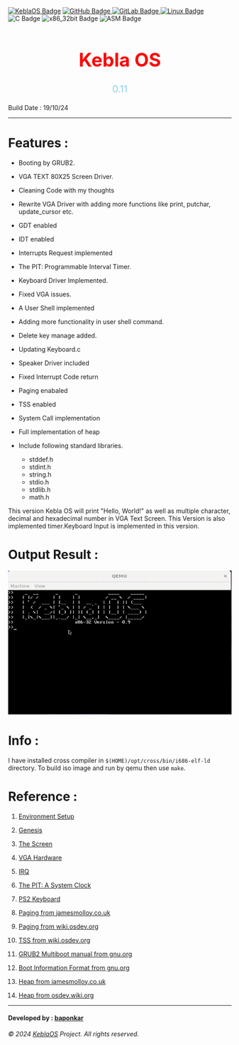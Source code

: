 [![KeblaOS Badge](https://img.shields.io/badge/Kebla-OS-maker?labelColor=red&color=blue)](https://gitlab.com/baponkar/kebla-os)
[![GitHub Badge](https://img.shields.io/badge/Fork-Me-maker?logo=GitHub&logoColor=Blue&labelColor=white&color=blue)
](https://github.com/baponkar/KeblaOS)
[![GitLab Badge](https://img.shields.io/badge/Fork-Me-maker?logo=GitLab&logoColor=Blue&labelColor=white&color=blue)
](https://gitlab.com/baponkar/KeblaOS)
[![Linux Badge](https://img.shields.io/badge/-Linux-maker?logo=linux&logoColor=black&logoSize=auto&labelColor=white&color=blue)
](https://kernel.com)
![C Badge](https://img.shields.io/badge/C-Language-maker?logo=c&logoColor=black&labelColor=white&color=blue)
![x86_32bit Badge](https://img.shields.io/badge/x86-32bit-maker?logo=intel&labelColor=white&color=blue)
![ASM Badge](https://img.shields.io/badge/ASM-Language-maker?logo=assembly&labelColor=white&color=blue)

<h1 style="display: flex;flex-direction: column;color:red;font-size: 3em;align-items: center;justify-content: center;"> Kebla OS </h1>

<p style="display: flex;flex-direction: column;color:skyblue;font-size: 1.5em;align-items: center;justify-content: center;"> 0.11</p>


Build Date : 19/10/24

--------------------------------------------------------

# Features :

* Booting by GRUB2.

* VGA TEXT 80X25 Screen Driver.

* Cleaning Code with my thoughts

* Rewrite VGA Driver with adding more functions like print, putchar, update_cursor etc.

* GDT enabled

* IDT enabled 

* Interrupts Request implemented

* The PIT: Programmable Interval Timer.

* Keyboard Driver Implemented.

* Fixed VGA issues.

* A User Shell implemented

* Adding more functionality in user shell command.

* Delete key manage added.

* Updating Keyboard.c

* Speaker Driver included

* Fixed Interrupt Code return

* Paging enabaled

* TSS enabled

* System Call implementation

* Full implementation of heap

* Include following standard libraries.
    - stddef.h
    - stdint.h
    - string.h
    - stdio.h
    - stdlib.h
    - math.h

This version Kebla OS will print "Hello, World!" as well as multiple character, decimal and hexadecimal number in VGA Text Screen. This Version is also implemented timer.Keyboard Input is implemented in this version.

# Output Result :
![Output](./image/KeblaOS_0.9.gif)


# Info :

I have installed cross compiler in `$(HOME)/opt/cross/bin/i686-elf-ld` directory.
To build iso image and run by qemu then use `make`.


# Reference :

1. [Environment Setup](https://web.archive.org/web/20160326062945/http://jamesmolloy.co.uk/tutorial_html/1.-Environment%20setup.html)

2. [Genesis](https://web.archive.org/web/20160326060959/http://jamesmolloy.co.uk/tutorial_html/2.-Genesis.html)

3. [The Screen](https://web.archive.org/web/20160326064341/http://jamesmolloy.co.uk/tutorial_html/3.-The%20Screen.html)

4. [VGA Hardware](https://wiki.osdev.org/VGA_Hardware)

5. [IRQ](http://www.osdever.net/tutorials/view/brans-kernel-development-tutorial)

6. [The PIT: A System Clock](http://www.osdever.net/tutorials/view/brans-kernel-development-tutorial)

7. [PS2 Keyboard](https://wiki.osdev.org/PS/2_Keyboard)

8. [Paging from jamesmolloy.co.uk](https://web.archive.org/web/20160326061042/http://jamesmolloy.co.uk/tutorial_html/6.-Paging.html)

9. [Paging from wiki.osdev.org](https://wiki.osdev.org/Paging)

10. [TSS from wiki.osdev.org](https://wiki.osdev.org/Task_State_Segment)

11. [GRUB2 Multiboot manual from gnu.org](https://www.gnu.org/software/grub/manual/multiboot/multiboot.html)

12. [Boot Information Format from gnu.org](https://www.gnu.org/software/grub/manual/multiboot/multiboot.html#Boot-information-format)

13. [Heap from jamesmolloy.co.uk](https://web.archive.org/web/20160326122206/http://jamesmolloy.co.uk/tutorial_html/7.-The%20Heap.html)

14. [Heap from osdev.wiki.org](https://wiki.osdev.org/Heap)

--------------------------------------------------------

#### Developed by : [baponkar](https://github.com/baponkar)

*© 2024 [KeblaOS](https://github.com/baponkar/KeblaOS) Project. All rights reserved.*


